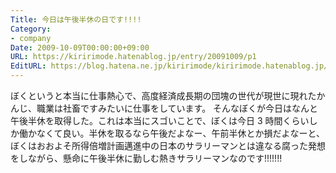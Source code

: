 ```yaml
---
Title: 今日は午後半休の日です!!!!
Category:
- company
Date: 2009-10-09T00:00:00+09:00
URL: https://kiririmode.hatenablog.jp/entry/20091009/p1
EditURL: https://blog.hatena.ne.jp/kiririmode/kiririmode.hatenablog.jp/atom/entry/8454420450078212530
---
```



ぼくというと本当に仕事熱心で、高度経済成長期の団塊の世代が現世に現れたかんじ、職業は社畜ですみたいに仕事をしています。
そんなぼくが今日はなんと午後半休を取得した。これは本当にスゴいことで、ぼくは今日 3 時間くらいしか働かなくて良い。半休を取るなら午後だよなー、午前半休とか損だよなーと、ぼくはおおよそ所得倍増計画邁進中の日本のサラリーマンとは違なる腐った発想をしながら、懸命に午後半休に勤しむ熱きサラリーマンなのです!!!!!!!
